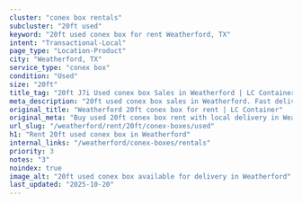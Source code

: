 ```yaml
---
cluster: "conex box rentals"
subcluster: "20ft used"
keyword: "20ft used conex box for rent Weatherford, TX"
intent: "Transactional-Local"
page_type: "Location-Product"
city: "Weatherford, TX"
service_type: "conex box"
condition: "Used"
size: "20ft"
title_tag: "20ft J7i Used conex box Sales in Weatherford | LC Container"
meta_description: "20ft used conex box sales in Weatherford. Fast delivery, competitive pricing. Serving conex boxes area. Quote ID: SV1. Call (214) 524-4168 for your free quote today."
original_title: "Weatherford 20ft conex box for rent | LC Container"
original_meta: "Buy used 20ft conex box rent with local delivery in Weatherford, TX. LC Container — local Since 2003. Request a fast quote today."
url_slug: "/weatherford/rent/20ft/conex-boxes/used"
h1: "Rent 20ft used conex box in Weatherford"
internal_links: "/weatherford/conex-boxes/rentals"
priority: 3
notes: "3"
noindex: true
image_alt: "20ft used conex box available for delivery in Weatherford"
last_updated: "2025-10-20"
---
```


<!-- TODO: Add unique city/inventory copy, images, and internal links here. -->
